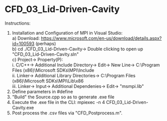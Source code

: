 # CFD_03_Lid-Driven-Cavity

Instructions:
1. Installation and Configuration of MPI in Visual Studio:  
  a) Download: https://www.microsoft.com/en-us/download/details.aspx?id=100593 (perhaps)  
  b) cd ./CFD_03_Lid-Driven-Cavity-> Double clicking to open up "CFD_03_Lid-Driven-Cavity.sln"  
  c) Project-> Property(P):  
    i. C/C++-> Additional Include Directory-> Edit-> New Line-> C:\Program Files (x86)\Microsoft SDKs\MPI\Include  
    ii. Linker-> Additional Library Directories-> C:\Program Files (x86)\Microsoft SDKs\MPI\Lib\x86  
    iii. Linker-> Input-> Additional Dependenies-> Edit-> "msmpi.lib"  
2. Define parameters in #define  
3. "Build" the Source.cpp so as to generate .exe file  
4. Execute the .exe file in the CLI: mpiexec -n 4 CFD_03_Lid-Driven-Cavity.exe  
5. Post process the .csv files via "CFD_Postprocess.m".
